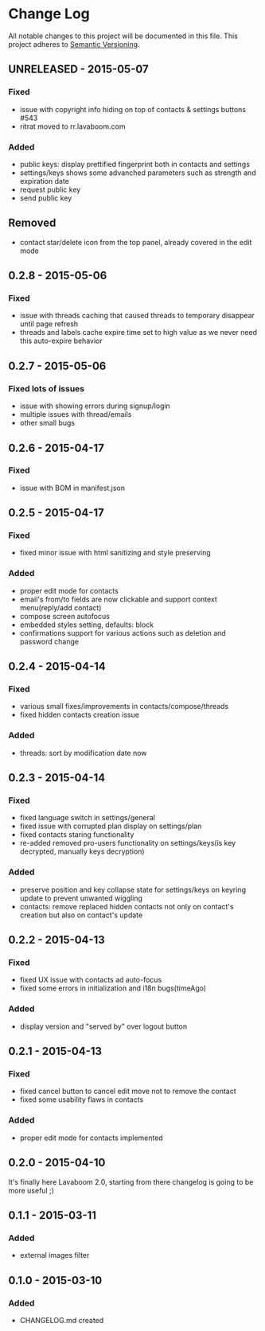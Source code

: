 # Change Log
All notable changes to this project will be documented in this file.
This project adheres to [Semantic Versioning](http://semver.org/).

## UNRELEASED - 2015-05-07
### Fixed
- issue with copyright info hiding on top of contacts & settings buttons #543
- ritrat moved to rr.lavaboom.com

### Added
- public keys: display prettified fingerprint both in contacts and settings
- settings/keys shows some advanched parameters such as strength and expiration date
- request public key
- send public key
## Removed
- contact star/delete icon from the top panel, already covered in the edit mode

## 0.2.8 - 2015-05-06
### Fixed
- issue with threads caching that caused threads to temporary disappear until page refresh
- threads and labels cache expire time set to high value as we never need this auto-expire behavior

## 0.2.7 - 2015-05-06
### Fixed lots of issues
- issue with showing errors during signup/login
- multiple issues with thread/emails
- other small bugs

## 0.2.6 - 2015-04-17
### Fixed
- issue with BOM in manifest.json

## 0.2.5 - 2015-04-17
### Fixed
- fixed minor issue with html sanitizing and style preserving
### Added
- proper edit mode for contacts
- email's from/to fields are now clickable and support context menu(reply/add contact)
- compose screen autofocus
- embedded styles setting, defaults: block
- confirmations support for various actions such as deletion and password change

## 0.2.4 - 2015-04-14
### Fixed
- various small fixes/improvements in contacts/compose/threads
- fixed hidden contacts creation issue
### Added
- threads: sort by modification date now

## 0.2.3 - 2015-04-14
### Fixed
- fixed language switch in settings/general
- fixed issue with corrupted plan display on settings/plan
- fixed contacts staring functionality
- re-added removed pro-users functionality on settings/keys(is key decrypted, manually keys decryption)
### Added
- preserve position and key collapse state for settings/keys on keyring update to prevent unwanted wiggling
- contacts: remove replaced hidden contacts not only on contact's creation but also on contact's update

## 0.2.2 - 2015-04-13
### Fixed
- fixed UX issue with contacts ad auto-focus
- fixed some errors in initialization and i18n bugs(timeAgo)
### Added
- display version and "served by" over logout button

## 0.2.1 - 2015-04-13
### Fixed
- fixed cancel button to cancel edit move not to remove the contact
- fixed some usability flaws in contacts
### Added
- proper edit mode for contacts implemented

## 0.2.0 - 2015-04-10
It's finally here Lavaboom 2.0, starting from there changelog is going to be more useful ;)

## 0.1.1 - 2015-03-11
### Added
- external images filter

## 0.1.0 - 2015-03-10
### Added
- CHANGELOG.md created
